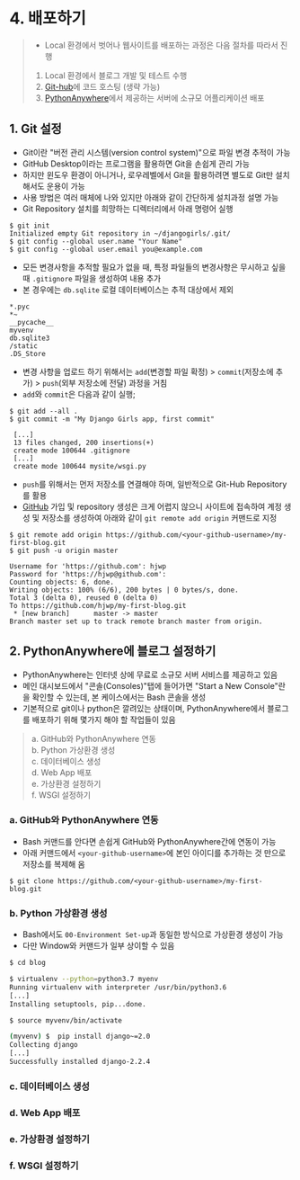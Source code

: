 # 4. 배포하기

> - Local 환경에서 벗어나 웹사이트를 배포하는 과정은 다음 절차를 따라서 진행
> 1. Local 환경에서 블로그 개발 및 테스트 수행
> 2. [Git-hub](https://github.com)에 코드 호스팅 (생략 가능)
> 3. [PythonAnywhere](https://www.pythonanywhere.com)에서 제공하는 서버에 소규모 어플리케이션 배포

## 1. Git 설정
- Git이란  "버전 관리 시스템(version control system)"으로 파일 변경 추적이 가능
- GitHub Desktop이라는 프로그램을 활용하면 Git을 손쉽게 관리 가능
- 하지만 윈도우 환경이 아니거나, 로우레벨에서 Git을 활용하려면 별도로 Git만 설치해서도 운용이 가능
- 사용 방법은 여러 매체에 나와 있지만 아래와 같이 간단하게 설치과정 설명 가능
- Git Repository 설치를 희망하는 디렉터리에서 아래 명령어 실행
```shell
$ git init
Initialized empty Git repository in ~/djangogirls/.git/
$ git config --global user.name "Your Name"
$ git config --global user.email you@example.com
```
- 모든 변경사항을 추적할 필요가 없을 때, 특정 파일들의 변경사항은 무시하고 싶을 때 `.gitignore` 파일을 생성하여 내용 추가
- 본 경우에는 `db.sqlite` 로컬 데이터베이스는 추적 대상에서 제외
```git
*.pyc
*~
__pycache__
myvenv
db.sqlite3
/static
.DS_Store
```
- 변경 사항을 업로드 하기 위해서는 `add`(변경할 파일 확정) > `commit`(저장소에 추가) > `push`(외부 저장소에 전달) 과정을 거침
- `add`와 `commit`은 다음과 같이 실행;
```shell
$ git add --all .
$ git commit -m "My Django Girls app, first commit"

 [...]
 13 files changed, 200 insertions(+)
 create mode 100644 .gitignore
 [...]
 create mode 100644 mysite/wsgi.py
 ```

- `push`를 위해서는 먼저 저장소를 연결해야 하며, 일반적으로 Git-Hub Repository를 활용
- [GitHub](https://github.com) 가입 및 repository 생성은 크게 어렵지 않으니 사이트에 접속하여 계정 생성 및 저장소를 생성하여 아래와 같이 `git remote add origin` 커맨드로 지정
```shell
$ git remote add origin https://github.com/<your-github-username>/my-first-blog.git
$ git push -u origin master

Username for 'https://github.com': hjwp
Password for 'https://hjwp@github.com':
Counting objects: 6, done.
Writing objects: 100% (6/6), 200 bytes | 0 bytes/s, done.
Total 3 (delta 0), reused 0 (delta 0)
To https://github.com/hjwp/my-first-blog.git
 * [new branch]      master -> master
Branch master set up to track remote branch master from origin.
```

## 2. PythonAnywhere에 블로그 설정하기

- PythonAnywhere는 인터넷 상에 무료로 소규모 서버 서비스를 제공하고 있음
- 메인 대시보드에서 "콘솔(Consoles)"탭에 들어가면 "Start a New Console"란을 확인할 수 있는데, 본 케이스에서는 Bash 콘솔을 생성
- 기본적으로 git이나 python은 깔려있는 상태이며, PythonAnywhere에서 블로그를 배포하기 위해 몇가지 해야 할 작업들이 있음
> a. GitHub와 PythonAnywhere 연동  
> b. Python 가상환경 생성  
> c. 데이터베이스 생성  
> d. Web App 배포  
> e. 가상환경 설정하기  
> f. WSGI 설정하기

### a. GitHub와 PythonAnywhere 연동  
- Bash 커맨드를 안다면 손쉽게 GitHub와 PythonAnywhere간에 연동이 가능
- 아래 커맨드에서 `<your-github-username>`에 본인 아이디를 추가하는 것 만으로 저장소를 복제해 옴
```shell
$ git clone https://github.com/<your-github-username>/my-first-blog.git
```
### b. Python 가상환경 생성 
- Bash에서도 `00-Environment Set-up`과 동일한 방식으로 가상환경 생성이 가능
- 다만 Window와 커맨드가 일부 상이할 수 있음
```bash
$ cd blog

$ virtualenv --python=python3.7 myenv
Running virtualenv with interpreter /usr/bin/python3.6
[...]
Installing setuptools, pip...done.

$ source myvenv/bin/activate

(myvenv) $  pip install django~=2.0
Collecting django
[...]
Successfully installed django-2.2.4
```
### c. 데이터베이스 생성  
### d. Web App 배포  
### e. 가상환경 설정하기  
### f. WSGI 설정하기